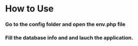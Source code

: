 # How to Use

### Go to the config folder and open the env.php file

### Fill the database info and and lauch the application.
